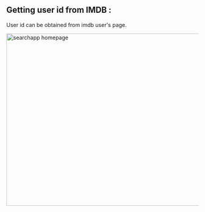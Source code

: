 Getting user id from IMDB :  
-------------------------  
User id can be obtained from imdb user's page.  

<img width="1280" height="450" alt="searchapp homepage" src="https://user-images.githubusercontent.com/27103067/50811185-ee2efe00-12d2-11e9-9b6f-e7ad67c0976f.png">
